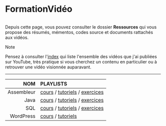 # FormationVidéo

<p align="center"><img src="https://formation-video.org/public/img/logo.png" alt=""></p>

Depuis cette page, vous pouvez consulter le dossier **Ressources** qui vous propose des résumés, mémentos, codes source et documents rattachés aux vidéos.

> [!NOTE]
> Pensez à consulter l'[index](https://github.com/jasonchampagne/FormationVideo/blob/master/Index.md) qui liste l'ensemble des vidéos que j'ai publiées sur YouTube, très pratique si vous cherchez un contenu en particulier ou à retrouver une vidéo visionnée auparavant.

---

|NOM|PLAYLISTS|
|--:|:--|
|Assembleur|[cours](https://www.youtube.com/playlist?list=PLrSOXFDHBtfEs7PCC6r44iXiX5gMlbjcR) / [tutoriels](https://www.youtube.com/playlist?list=PLrSOXFDHBtfE8fM7h9N60hU7TYfGumA_7) / [exercices](https://www.youtube.com/playlist?list=PLrSOXFDHBtfGU-qQVx2Wtrz1fKgeUqout)|
|Java|[cours](https://www.youtube.com/playlist?list=PLrSOXFDHBtfHkq8dd3BbSaopVgRSYtgPv) / [tutoriels](https://www.youtube.com/playlist?list=PLrSOXFDHBtfHpuMXidDB-c1sFVcdJ7BFZ) / [exercices](https://www.youtube.com/playlist?list=PLrSOXFDHBtfGfwasBSNmhx0egKfahfvIq)|
|SQL|[cours](https://www.youtube.com/playlist?list=PLrSOXFDHBtfGl66sXijiN8SU9YJaM_EQg) / [tutoriels](https://www.youtube.com/playlist?list=PLrSOXFDHBtfHxLnX_BvHrcKkLh8sBRcHe) / [exercices](https://www.youtube.com/playlist?list=PLrSOXFDHBtfGfbglN3LQ6RmgCOd4eR4ZD)|
|WordPress|[cours](https://www.youtube.com/playlist?list=PLrSOXFDHBtfGZREbxMZqI-tf-1NaFCW3A) / [tutoriels](https://www.youtube.com/playlist?list=PLrSOXFDHBtfGmQHHN-36CiazjL6AJ3jna)|
